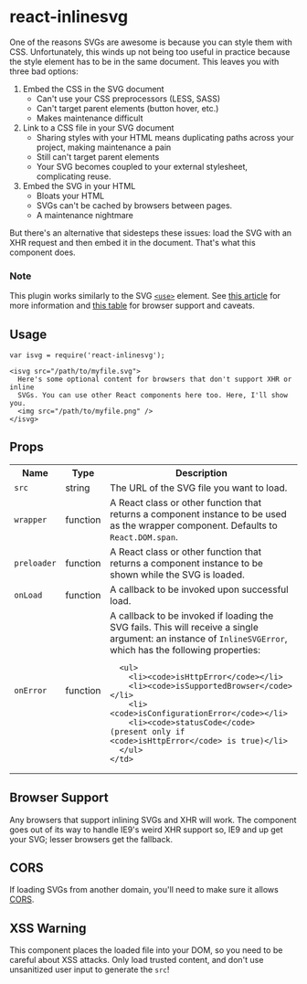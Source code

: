react-inlinesvg
===============

One of the reasons SVGs are awesome is because you can style them with CSS.
Unfortunately, this winds up not being too useful in practice because the style
element has to be in the same document. This leaves you with three bad options:

1. Embed the CSS in the SVG document
    * Can't use your CSS preprocessors (LESS, SASS)
    * Can't target parent elements (button hover, etc.)
    * Makes maintenance difficult
2. Link to a CSS file in your SVG document
    * Sharing styles with your HTML means duplicating paths across your project,
      making maintenance a pain
    * Still can't target parent elements
    * Your SVG becomes coupled to your external stylesheet, complicating reuse.
3. Embed the SVG in your HTML
    * Bloats your HTML
    * SVGs can't be cached by browsers between pages.
    * A maintenance nightmare

But there's an alternative that sidesteps these issues: load the SVG with an XHR
request and then embed it in the document. That's what this component does.


### Note

This plugin works similarly to the SVG [`<use>`][svg-use] element. See [this
article][use-article] for more information and [this table][use-support] for
browser support and caveats.


Usage
-----

```
var isvg = require('react-inlinesvg');

<isvg src="/path/to/myfile.svg">
  Here's some optional content for browsers that don't support XHR or inline
  SVGs. You can use other React components here too. Here, I'll show you.
  <img src="/path/to/myfile.png" />
</isvg>
```


Props
-----

<table>
  <tr>
    <th>Name</th>
    <th>Type</th>
    <th>Description</th>
  </tr>
  <tr>
    <td><code>src</code></td>
    <td>string</td>
    <td>
      The URL of the SVG file you want to load.
    </td>
  </tr>
  <tr>
    <td><code>wrapper</code></td>
    <td>function</td>
    <td>
      A React class or other function that returns a component instance to be
      used as the wrapper component. Defaults to <code>React.DOM.span</code>.
    </td>
  </tr>
  <tr>
    <td><code>preloader</code></td>
    <td>function</td>
    <td>
      A React class or other function that returns a component instance to be
      shown while the SVG is loaded.
    </td>
  </tr>
  <tr>
    <td><code>onLoad</code></td>
    <td>function</td>
    <td>
      A callback to be invoked upon successful load.
    </td>
  </tr>
  <tr>
    <td><code>onError</code></td>
    <td>function</td>
    <td>
      A callback to be invoked if loading the SVG fails. This will receive a
      single argument: an instance of <code>InlineSVGError</code>, which has
      the following properties:

      <ul>
        <li><code>isHttpError</code></li>
        <li><code>isSupportedBrowser</code></li>
        <li><code>isConfigurationError</code></li>
        <li><code>statusCode</code> (present only if <code>isHttpError</code> is true)</li>
      </ul>
    </td>
  </tr>
</table>


Browser Support
---------------

Any browsers that support inlining SVGs and XHR will work. The component goes
out of its way to handle IE9's weird XHR support so, IE9 and up get your SVG;
lesser browsers get the fallback.


CORS
----

If loading SVGs from another domain, you'll need to make sure it allows [CORS].


XSS Warning
-----------

This component places the loaded file into your DOM, so you need to be careful
about XSS attacks. Only load trusted content, and don't use unsanitized user
input to generate the `src`!


[CORS]: https://developer.mozilla.org/en-US/docs/HTTP/Access_control_CORS
[svg-use]: http://css-tricks.com/svg-use-external-source
[use-article]: http://css-tricks.com/svg-use-external-source
[use-support]: https://developer.mozilla.org/en-US/docs/Web/SVG/Element/use#Browser_compatibility
